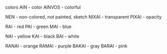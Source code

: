 colors
AIN - color
AINVOS - colorful

NEN - non-colored, not painted, sketch
NIXAI - transparent
PIXAI - opacity

RAI - red
PAI - green
MAI - blue

NAI - yellow
KAI - black
BAI - white



RANAI - orange
RAMAI - purple
BAKAI - gray
BARAI - pink